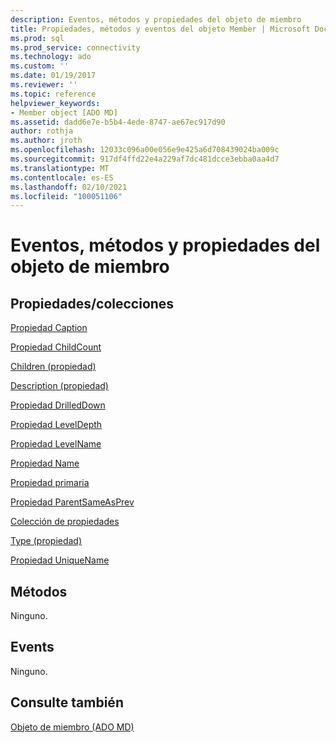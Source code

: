 ```yaml
---
description: Eventos, métodos y propiedades del objeto de miembro
title: Propiedades, métodos y eventos del objeto Member | Microsoft Docs
ms.prod: sql
ms.prod_service: connectivity
ms.technology: ado
ms.custom: ''
ms.date: 01/19/2017
ms.reviewer: ''
ms.topic: reference
helpviewer_keywords:
- Member object [ADO MD]
ms.assetid: dadd6e7e-b5b4-4ede-8747-ae67ec917d90
author: rothja
ms.author: jroth
ms.openlocfilehash: 12033c096a00e056e9e425a6d708439024ba009c
ms.sourcegitcommit: 917df4ffd22e4a229af7dc481dcce3ebba0aa4d7
ms.translationtype: MT
ms.contentlocale: es-ES
ms.lasthandoff: 02/10/2021
ms.locfileid: "100051106"
---
```

# <a name="member-object-properties-methods-and-events"></a>Eventos, métodos y propiedades del objeto de miembro
## <a name="propertiescollections"></a>Propiedades/colecciones  
 [Propiedad Caption](./caption-property-ado-md.md)  
  
 [Propiedad ChildCount](./childcount-property-ado-md.md)  
  
 [Children (propiedad)](./children-property-ado-md.md)  
  
 [Description (propiedad)](./description-property-ado-md.md)  
  
 [Propiedad DrilledDown](./drilleddown-property-ado-md.md)  
  
 [Propiedad LevelDepth](./leveldepth-property-ado-md.md)  
  
 [Propiedad LevelName](./levelname-property-ado-md.md)  
  
 [Propiedad Name](./name-property-ado-md.md)  
  
 [Propiedad primaria](./parent-property-ado-md.md)  
  
 [Propiedad ParentSameAsPrev](./parentsameasprev-property-ado-md.md)  
  
 [Colección de propiedades](../ado-api/properties-collection-ado.md)  
  
 [Type (propiedad)](./type-property-ado-md.md)  
  
 [Propiedad UniqueName](./uniquename-property-ado-md.md)  
  
## <a name="methods"></a>Métodos  
 Ninguno.  
  
## <a name="events"></a>Events  
 Ninguno.  
  
## <a name="see-also"></a>Consulte también  
 [Objeto de miembro (ADO MD)](./member-object-ado-md.md)